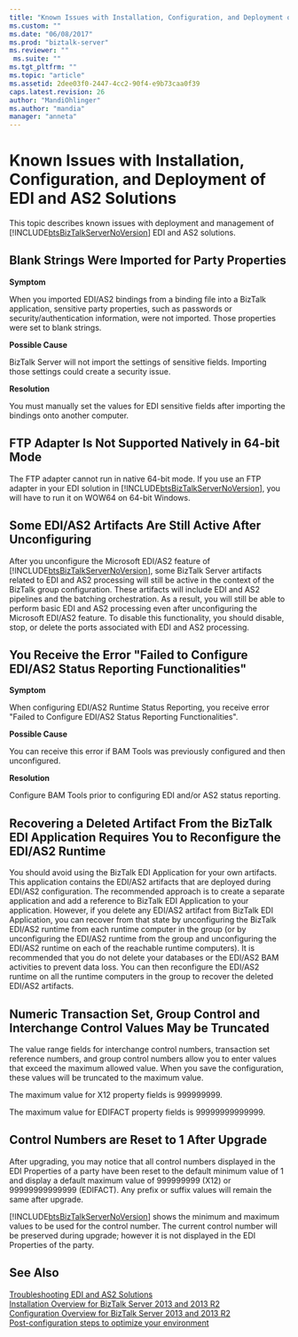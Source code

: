 ```yaml
---
title: "Known Issues with Installation, Configuration, and Deployment of EDI and AS2 Solutions | Microsoft Docs"
ms.custom: ""
ms.date: "06/08/2017"
ms.prod: "biztalk-server"
ms.reviewer: ""
 ms.suite: ""
ms.tgt_pltfrm: ""
ms.topic: "article"
ms.assetid: 2dee03f0-2447-4cc2-90f4-e9b73caa0f39
caps.latest.revision: 26
author: "MandiOhlinger"
ms.author: "mandia"
manager: "anneta"
---
```

# Known Issues with Installation, Configuration, and Deployment of EDI and AS2 Solutions
This topic describes known issues with deployment and management of [!INCLUDE[btsBizTalkServerNoVersion](../includes/btsbiztalkservernoversion-md.md)] EDI and AS2 solutions.  
  
## Blank Strings Were Imported for Party Properties  
 **Symptom**  
  
 When you imported EDI/AS2 bindings from a binding file into a BizTalk application, sensitive party properties, such as passwords or security/authentication information, were not imported. Those properties were set to blank strings.  
  
 **Possible Cause**  
  
 BizTalk Server will not import the settings of sensitive fields. Importing those settings could create a security issue.  
  
 **Resolution**  
  
 You must manually set the values for EDI sensitive fields after importing the bindings onto another computer.  
  
## FTP Adapter Is Not Supported Natively in 64-bit Mode  
 The FTP adapter cannot run in native 64-bit mode. If you use an FTP adapter in your EDI solution in [!INCLUDE[btsBizTalkServerNoVersion](../includes/btsbiztalkservernoversion-md.md)], you will have to run it on WOW64 on 64-bit Windows.  
  
## Some EDI/AS2 Artifacts Are Still Active After Unconfiguring  
 After you unconfigure the Microsoft EDI/AS2 feature of [!INCLUDE[btsBizTalkServerNoVersion](../includes/btsbiztalkservernoversion-md.md)], some BizTalk Server artifacts related to EDI and AS2 processing will still be active in the context of the BizTalk group configuration. These artifacts will include EDI and AS2 pipelines and the batching orchestration. As a result, you will still be able to perform basic EDI and AS2 processing even after unconfiguring the Microsoft EDI/AS2 feature. To disable this functionality, you should disable, stop, or delete the ports associated with EDI and AS2 processing.  
  
## You Receive the Error "Failed to Configure EDI/AS2 Status Reporting Functionalities"  
 **Symptom**  
  
 When configuring EDI/AS2 Runtime Status Reporting, you receive error "Failed to Configure EDI/AS2 Status Reporting Functionalities".  
  
 **Possible Cause**  
  
 You can receive this error if BAM Tools was previously configured and then unconfigured.  
  
 **Resolution**  
  
 Configure BAM Tools prior to configuring EDI and/or AS2 status reporting.  
  
## Recovering a Deleted Artifact From the BizTalk EDI Application Requires You to Reconfigure the EDI/AS2 Runtime  
 You should avoid using the BizTalk EDI Application for your own artifacts. This application contains the EDI/AS2 artifacts that are deployed during EDI/AS2 configuration. The recommended approach is to create a separate application and add a reference to BizTalk EDI Application to your application. However, if you delete any EDI/AS2 artifact from BizTalk EDI Application, you can recover from that state by unconfiguring the BizTalk EDI/AS2 runtime from each runtime computer in the group (or by unconfiguring the EDI/AS2 runtime from the group and unconfiguring the EDI/AS2 runtime on each of the reachable runtime computers). It is recommended that you do not delete your databases or the EDI/AS2 BAM activities to prevent data loss. You can then reconfigure the EDI/AS2 runtime on all the runtime computers in the group to recover the deleted EDI/AS2 artifacts.  
  
## Numeric Transaction Set, Group Control and Interchange Control Values May be Truncated  
 The value range fields for interchange control numbers, transaction set reference numbers, and group control numbers allow you to enter values that exceed the maximum allowed value. When you save the configuration, these values will be truncated to the maximum value.  
  
 The maximum value for X12 property fields is 999999999.  
  
 The maximum value for EDIFACT property fields is 99999999999999.  
  
## Control Numbers are Reset to 1 After Upgrade  
 After upgrading, you may notice that all control numbers displayed in the EDI Properties of a party have been reset to the default minimum value of 1 and display a default maximum value of 999999999 (X12) or 99999999999999 (EDIFACT). Any prefix or suffix values will remain the same after upgrade.  
  
 [!INCLUDE[btsBizTalkServerNoVersion](../includes/btsbiztalkservernoversion-md.md)] shows the minimum and maximum values to be used for the control number. The current control number will be preserved during upgrade; however it is not displayed in the EDI Properties of the party.  
  
## See Also  
 [Troubleshooting EDI and AS2 Solutions](../core/troubleshooting-edi-and-as2-solutions.md)   
 [Installation Overview for BizTalk Server 2013 and 2013 R2](http://msdn.microsoft.com/library/8041926c-cfc9-4eaf-9c28-a2c6e8015bc5)   
 [Configuration Overview for BizTalk Server 2013 and 2013 R2](http://msdn.microsoft.com/library/aa58c43f-8f0e-4a5c-89b9-db7b8a852a72)   
 [Post-configuration steps to optimize your environment](../install-and-config-guides/post-configuration-steps-to-optimize-your-environment.md)